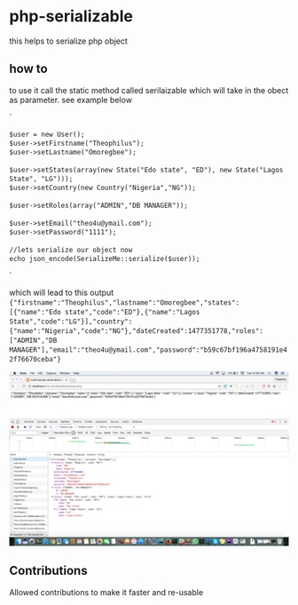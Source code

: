 # php-serializable
this helps to serialize php object
## how to
to use it call the static method called serilaizable which will take in the obect as parameter. see example below

` 
    
    $user = new User();
    $user->setFirstname("Theophilus");
    $user->setLastname("Omoregbee");

    $user->setStates(array(new State("Edo state", "ED"), new State("Lagos State", "LG")));
    $user->setCountry(new Country("Nigeria","NG"));

    $user->setRoles(array("ADMIN","DB MANAGER"));

    $user->setEmail("theo4u@ymail.com");
    $user->setPassword("1111");

    //lets serialize our object now
    echo json_encode(SerializeMe::serialize($user));
`

which will lead to this output 
`{"firstname":"Theophilus","lastname":"Omoregbee","states":[{"name":"Edo state","code":"ED"},{"name":"Lagos State","code":"LG"}],"country":{"name":"Nigeria","code":"NG"},"dateCreated":1477351778,"roles":["ADMIN","DB MANAGER"],"email":"theo4u@ymail.com","password":"b59c67bf196a4758191e42f76670ceba"}`

![Response Json](/serializable.tiff?raw=true "Serializable Json")


## Contributions 
Allowed contributions to make it faster and re-usable

